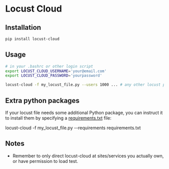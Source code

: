# Locust Cloud

## Installation

```bash
pip install locust-cloud
```

## Usage

```bash
# in your .bashrc or other login script
export LOCUST_CLOUD_USERNAME='your@email.com'
export LOCUST_CLOUD_PASSWORD='yourpassword'
```

```bash
locust-cloud -f my_locust_file.py --users 1000 ... # any other locust parameters
```

## Extra python packages

If your locust file needs some additional Python package, you can instruct it to install them by specifying a [requirements.txt](https://pip.pypa.io/en/stable/reference/requirements-file-format/) file:

locust-cloud -f my_locust_file.py --requirements requirements.txt

## Notes

* Remember to only direct locust-cloud at sites/services you actually own, or have permission to load test.
